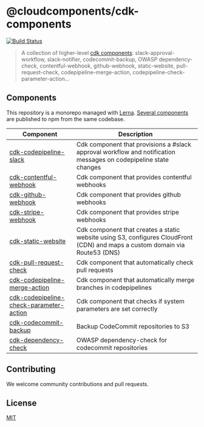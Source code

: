 # @cloudcomponents/cdk-components

[![Build Status](https://travis-ci.org/cloudcomponents/cdk-components.svg?branch=master)](https://travis-ci.org/cloudcomponents/cdk-components)

> A collection of higher-level [cdk components](https://github.com/awslabs/aws-cdk): slack-approval-workflow, slack-notifier, codecommit-backup, OWASP dependency-check, contentful-webhook, github-webhook, static-website, pull-request-check, codepipeline-merge-action, codepipeline-check-parameter-action...

## Components

This repository is a monorepo managed with [Lerna](https://github.com/lerna/lerna). [Several components](/packages) are published to npm from the same codebase.

| Component                                                                                    | Description                                                                                                                  |
| -------------------------------------------------------------------------------------------- | ---------------------------------------------------------------------------------------------------------------------------- |
| [cdk-codepipeline-slack](/packages/cdk-codepipeline-slack)                                   | Cdk component that provisions a #slack approval workflow and notification messages on codepipeline state changes             |
| [cdk-contentful-webhook](/packages/cdk-contentful-webhook)                                   | Cdk component that provides contentful webhooks                                                                              |
| [cdk-github-webhook](/packages/cdk-github-webhook)                                           | Cdk component that provides github webhooks                                                                                  |
| [cdk-stripe-webhook](/packages/cdk-stripe-webhook)                                           | Cdk component that provides stripe webhooks                                                                                  |
| [cdk-static-website](/packages/cdk-static-website)                                           | Cdk component that creates a static website using S3, configures CloudFront (CDN) and maps a custom domain via Route53 (DNS) |
| [cdk-pull-request-check](/packages/cdk-pull-request-check)                                   | Cdk component that automatically check pull requests                                                                         |
| [cdk-codepipeline-merge-action](/packages/cdk-codepipeline-merge-action)                     | Cdk component that automatically merge branches in codepipelines                                                             |
| [cdk-codepipeline-check-parameter-action](/packages/cdk-codepipeline-check-parameter-action) | Cdk component that checks if system parameters are set correctly                                                             |
| [cdk-codecommit-backup](/packages/cdk-codecommit-backup)                                     | Backup CodeCommit repositories to S3                                                                                         |
| [cdk-dependency-check](/packages/cdk-dependency-check)                                       | OWASP dependency-check for codecommit repositories                                                                           |

## Contributing

We welcome community contributions and pull requests.

## License

[MIT](LICENSE)
